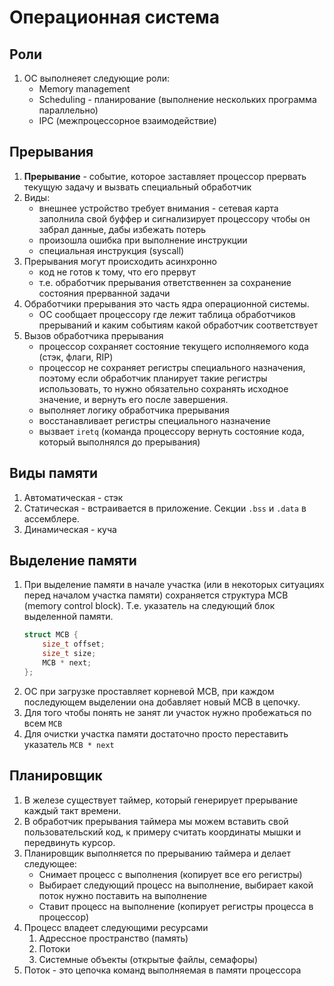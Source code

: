 # Операционная система

## Роли
1. ОС выполнеяет следующие роли:
    * Memory management
    * Scheduling - планирование (выполнение нескольких программа параллельно)
    * IPC (межпроцессорное взаимодействие)

## Прерывания
1. **Прерывание** - событие, которое заставляет процессор прервать текущую задачу и вызвать специальный обработчик
1. Виды:
    * внешнее устройство требует внимания - сетевая карта заполнила свой буффер и сигнализирует процессору чтобы он забрал данные, дабы избежать потерь
    * произошла ошибка при выполнение инструкции
    * специальная инструкция (syscall)
1. Прерывания могут происходить асинхронно
    * код не готов к тому, что его прервут
    * т.е. обработчик прерывания ответственнен за сохранение состояния прерванной задачи
1. Обработчики прерывания это часть ядра операционной системы.
    * ОС сообщает процессору где лежит таблица обработчиков прерываний и каким событиям какой обработчик соответствует
1. Вызов обработчика прерывания
    * процессор сохраняет состояние текущего исполняемого кода (стэк, флаги, RIP)
    * процессор не сохраняет регистры специального назначения, поэтому если обработчик планирует такие регистры использовать, то нужно обязательно сохранять исходное значение, и вернуть его после завершения.
    * выполняет логику обработчика прерывания
    * восстанавливает регистры специального назначение
    * вызвает `iretq` (команда процессору вернуть состояние кода, который выполнялся до прерывания)

## Виды памяти
1. Автоматическая - стэк
1. Статическая - встраивается в приложение. Секции `.bss` и `.data` в ассемблере.
1. Динамическая - куча

## Выделение памяти
1. При выделение памяти в начале участка (или в некоторых ситуациях перед началом участка памяти) сохраняется структура MCB (memory control block). Т.е. указатель на следующий блок выделенной памяти.
    ```c
    struct MCB {
        size_t offset;
        size_t size;
        MCB * next;
    };
    ```
1. ОС при загрузке проставляет корневой MCB, при каждом последующем выделении она добавляет новый MCB в цепочку.
1. Для того чтобы понять не занят ли участок нужно пробежаться по всем `MCB`
1. Для очистки участка памяти достаточно просто переставить указатель `MCB * next`

## Планировщик
1. В железе существует таймер, который генерирует прерывание каждый такт времени.
1. В обработчик прерывания таймера мы можем вставить свой пользовательский код, к примеру считать координаты мышки и передвинуть курсор.
1. Планировщик выполняется по прерыванию таймера и делает следующее:
    * Снимает процесс с выполнения (копирует все его регистры)
    * Выбирает следующий процесс на выполнение, выбирает какой поток нужно поставить на выполнение
    * Ставит процесс на выполнение (копирует регистры процесса в процессор)
1. Процесс владеет следующими ресурсами
    1. Адрессное пространство (память)
    1. Потоки
    1. Системные объекты (открытые файлы, семафоры)
1. Поток - это цепочка команд выполняемая в памяти процессора

